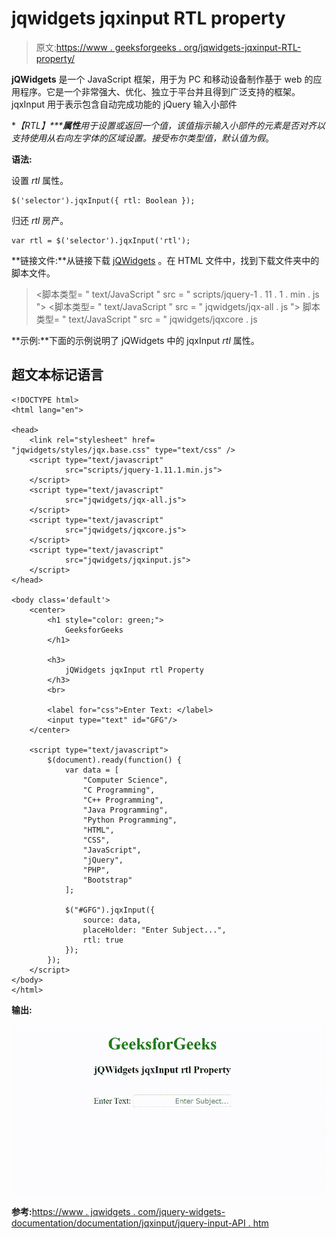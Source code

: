 # jqwidgets jqxinput RTL property

> 原文:[https://www . geeksforgeeks . org/jqwidgets-jqxinput-RTL-property/](https://www.geeksforgeeks.org/jqwidgets-jqxinput-rtl-property/)

**jQWidgets** 是一个 JavaScript 框架，用于为 PC 和移动设备制作基于 web 的应用程序。它是一个非常强大、优化、独立于平台并且得到广泛支持的框架。jqxInput 用于表示包含自动完成功能的 jQuery 输入小部件

***【RTL】*****属性**用于设置或返回一个值，该值指示输入小部件的元素是否对齐以支持使用从右向左字体的区域设置。接受布尔类型值，默认值为*假*。

**语法:**

设置 *rtl* 属性。

```
$('selector').jqxInput({ rtl: Boolean });
```

归还 *rtl* 房产。

```
var rtl = $('selector').jqxInput('rtl');
```

**链接文件:**从链接下载 [jQWidgets](https://www.jqwidgets.com/download/.) 。在 HTML 文件中，找到下载文件夹中的脚本文件。

> <link rel="”stylesheet”" href="”jqwidgets/styles/jqx.base.css”" type="”text/css”">
> <脚本类型= " text/JavaScript " src = " scripts/jquery-1 . 11 . 1 . min . js "></脚本>
> <脚本类型= " text/JavaScript " src = " jqwidgets/jqx-all . js "></脚本>
> 脚本类型= " text/JavaScript " src = " jqwidgets/jqxcore . js

**示例:**下面的示例说明了 jQWidgets 中的 jqxInput *rtl* 属性。

## 超文本标记语言

```
<!DOCTYPE html>
<html lang="en">

<head>
    <link rel="stylesheet" href=
"jqwidgets/styles/jqx.base.css" type="text/css" />
    <script type="text/javascript" 
            src="scripts/jquery-1.11.1.min.js">
    </script>
    <script type="text/javascript" 
            src="jqwidgets/jqx-all.js">
    </script>
    <script type="text/javascript" 
            src="jqwidgets/jqxcore.js">
    </script>
    <script type="text/javascript" 
            src="jqwidgets/jqxinput.js">
    </script>
</head>

<body class='default'>
    <center>
        <h1 style="color: green;">
            GeeksforGeeks
        </h1>

        <h3>
            jQWidgets jqxInput rtl Property
        </h3>
        <br>

        <label for="css">Enter Text: </label>
        <input type="text" id="GFG"/>
    </center>

    <script type="text/javascript">
        $(document).ready(function() {
            var data = [
                "Computer Science",
                "C Programming",
                "C++ Programming",
                "Java Programming",
                "Python Programming",
                "HTML",
                "CSS",
                "JavaScript",
                "jQuery",
                "PHP",
                "Bootstrap"
            ];

            $("#GFG").jqxInput({
                source: data,
                placeHolder: "Enter Subject...",
                rtl: true
            });
        });
    </script>
</body>
</html>
```

**输出:**

![](img/3fa043a4b7e9cdcf695ece1109b8326c.png)

**参考:**[https://www . jqwidgets . com/jquery-widgets-documentation/documentation/jqxinput/jquery-input-API . htm](https://www.jqwidgets.com/jquery-widgets-documentation/documentation/jqxinput/jquery-input-api.htm)